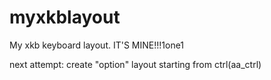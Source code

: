 myxkblayout
===========

My xkb keyboard layout. IT'S MINE!!!1one1

next attempt: create "option" layout starting from ctrl(aa_ctrl)
